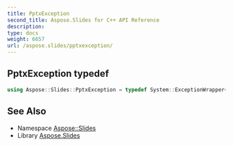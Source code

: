 ```yaml
---
title: PptxException
second_title: Aspose.Slides for C++ API Reference
description: 
type: docs
weight: 6657
url: /aspose.slides/pptxexception/
---
```

## PptxException typedef




```cpp
using Aspose::Slides::PptxException = typedef System::ExceptionWrapper<Details_PptxException>
```

## See Also

* Namespace [Aspose::Slides](../)
* Library [Aspose.Slides](../../)